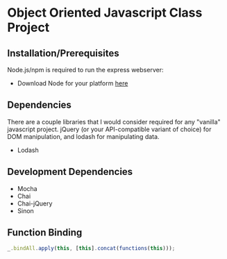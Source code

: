 Object Oriented Javascript Class Project
========================================

Installation/Prerequisites
--------------------------

Node.js/npm is required to run the express webserver:

* Download Node for your platform [here](http://nodejs.org/download/)

Dependencies
------------
There are a couple libraries that I would consider required for any "vanilla" javascript project. jQuery (or your API-compatible variant of choice) for DOM manipulation, and lodash for manipulating data.
* Lodash

Development Dependencies
------------------------
* Mocha
* Chai
* Chai-jQuery
* Sinon

Function Binding
----------------

```js
_.bindAll.apply(this, [this].concat(functions(this)));
